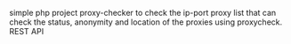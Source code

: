 simple php project proxy-checker to check the ip-port proxy list that can check the status, anonymity and location of the proxies using proxycheck. REST API
